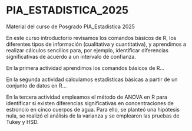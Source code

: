 # PIA_ESTADISTICA_2025
Material del curso de Posgrado PIA_Estadistica 2025

En este curso introductorio revisamos los comandos básicos de R, los diferentes tipos de información (cualitativa y cuantitativa), y aprendimos a realizar cálculos sencillos para, por ejemplo, identificar diferencias significativas de acuerdo a un intervalo de confianza.


En la primera actividad aprendimos los comandos básicos de R...

En la segunda actividad calculamos estadísticas básicas a partir de un conjunto de datos en R...

En la tercera actividad empleamos el método de ANOVA en R para identificar si existen diferencias significativas en concentraciones de estroncio en cinco cuerpos de agua. Para ello, se planteó una hipótesis nula, se realizó el análisis de la varianza y se emplearon las pruebas de Tukey y HSD.
